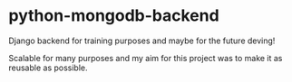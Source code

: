 # python-mongodb-backend
Django backend for training purposes and maybe for the future deving!

Scalable for many purposes and my aim for this project was to make it as reusable as possible. 
